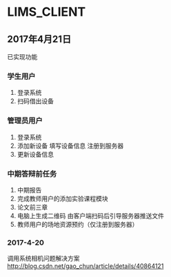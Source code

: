 # LIMS_CLIENT

## 2017年4月21日
已实现功能

### 学生用户
1. 登录系统
2. 扫码借出设备

### 管理员用户
1. 登录系统
2. 添加新设备 填写设备信息 注册到服务器
3. 更新设备信息

### 中期答辩前任务
1. 中期报告
2. 完成教师用户的添加实验课程模块
3. 论文前三章
4. 电脑上生成二维码 由客户端扫码后引导服务器推送文件
5. 教师用户的场地资源预约（仅注册到服务器）

### 2017-4-20
调用系统相机问题解决方案  http://blog.csdn.net/gao_chun/article/details/40864121
